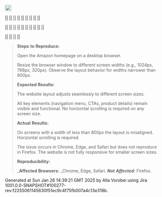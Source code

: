 <img src="./bl01vffu.png"
style="width:0.22222in;height:0.22222in" />

||
||
||
||
||
||
||
||
||

||
||
||
||
||
||
||
||
||
||

||
||
||
||

> **Steps** **to** **Reproduce:**
>
> Open the Amazon homepage on a desktop browser.
>
> Resize the browser window to different screen widths (e.g., 1024px,
> 768px, 320px). Observe the layout behavior for widths narrower than
> 800px.
>
> **Expected** **Results:**
>
> The website layout adjusts seamlessly to different screen sizes.
>
> All key elements (navigation menu, CTAs, product details) remain
> visible and functional. No horizontal scrolling is required on any
> screen size.
>
> **Actual** **Results:**
>
> On screens with a width of less than 800px the layout is misaligned.
> Horizontal scrolling is required.
>
> The issue occurs in Chrome, Edge, and Safari but does not reproduce in
> Firefox. The website is not fully responsive for smaller screen sizes.
>
> **Reproducibility:**
>
> \_**Affected** **Browsers:** \_Chrome, Edge, Safari. ***Not***
> ***Affected:*** Firefox.

Generated at Sun Jan 26 14:39:21 GMT 2025 by Alla Vorobei using Jira
1001.0.0-SNAPSHOT#100277-rev:f2255061145630f51ec9c4f75fb007a4c13e318b.
